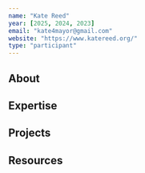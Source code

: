 ```yaml
---
name: "Kate Reed"
year: [2025, 2024, 2023]
email: "kate4mayor@gmail.com"
website: "https://www.katereed.org/"
type: "participant"
---
```


## About 

## Expertise

## Projects

## Resources 